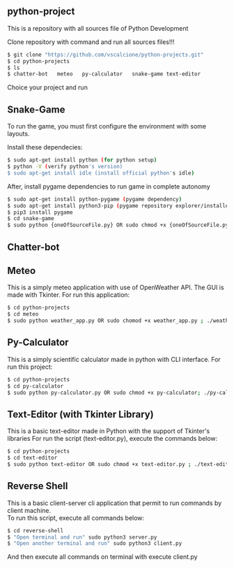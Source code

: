 ## python-project
This is a repository with all sources file of Python Development

Clone repository with command and run all sources files!!!
```bash
$ git clone "https://github.com/vscalcione/python-projects.git"
$ cd python-projects
$ ls
$ chatter-bot   meteo   py-calculator   snake-game text-editor
```

Choice your project and run

## Snake-Game
To run the game, you must first configure the environment with some layouts.

Install these dependecies:
```bash 
$ sudo apt-get install python (for python setup)
$ python -V (verify python's version)
$ sudo apt-get install idle (install official python's idle)
```
After, install pygame dependencies to run game in complete autonomy 
```bash 
$ sudo apt-get install python-pygame (pygame dependency)
$ sudo apt-get install python3-pip (pygame repository explorer/installer)
$ pip3 install pygame
$ cd snake-game
$ sudo python {oneOfSourceFile.py} OR sudo chmod +x {oneOfSourceFile.py}
```

## Chatter-bot

## Meteo
This is a simply meteo application with use of OpenWeather API. The GUI is made with Tkinter. For run this application:
```bash
$ cd python-projects
$ cd meteo
$ sudo python weather_app.py OR sudo chomod +x weather_app.py ; ./weather_app.py
```
## Py-Calculator
This is a simply scientific calculator made in python with CLI interface. For run this project:
```bash
$ cd python-projects
$ cd py-calculator
$ sudo python py-calculator.py OR sudo chmod +x py-calculator; ./py-calculator.py
```

## Text-Editor (with Tkinter Library)
This is a basic text-editor made in Python with the support of Tkinter's libraries For run the script (text-editor.py), execute the commands below:
```bash
$ cd python-projects
$ cd text-editor
$ sudo python text-editor OR sudo chmod +x text-editor.py ; ./text-editor.py
```

## Reverse Shell
This is a basic client-server cli application that permit to run commands by client machine.
<br>
To run this script, execute all commands below:
```bash
$ cd reverse-shell
$ "Open terminal and run" sudo python3 server.py
$ "Open another terminal and run" sudo python3 client.py
``` 
And then execute all commands on terminal with execute client.py   